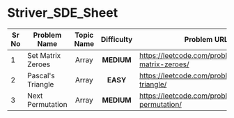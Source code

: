 # Striver_SDE_Sheet

| Sr No | Problem Name      | Topic Name | Difficulty | Problem URL                              |
| ----- | ----------------- | :--------: | :--------: | ---------------------------------------- |
| 1     | Set Matrix Zeroes |   Array    | **MEDIUM** | https://leetcode.com/problems/set-matrix-zeroes/ |
| 2     | Pascal's Triangle |   Array    |  **EASY**  | https://leetcode.com/problems/pascals-triangle/ |
| 3     | Next Permutation  |   Array    | **MEDIUM** | https://leetcode.com/problems/next-permutation/ |


